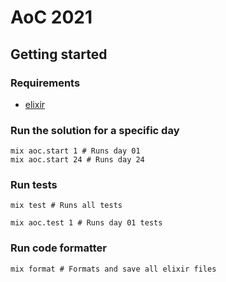 # AoC 2021

## Getting started

### Requirements

- [elixir](https://elixir-lang.org/install.html#windows)

### Run the solution for a specific day

```shell
mix aoc.start 1 # Runs day 01
mix aoc.start 24 # Runs day 24
```

### Run tests

```shell
mix test # Runs all tests
```

```shell
mix aoc.test 1 # Runs day 01 tests
```

### Run code formatter

```shell
mix format # Formats and save all elixir files
```
